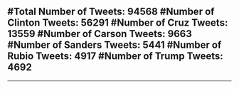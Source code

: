 #Total Number of Tweets: 94568 
#Number of Clinton Tweets: 56291
#Number of Cruz Tweets: 13559
#Number of Carson Tweets: 9663
#Number of Sanders Tweets: 5441
#Number of Rubio Tweets: 4917
#Number of Trump Tweets: 4692
---
---
